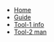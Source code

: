 <!-- docs/_sidebar.md -->

* [Home](/)
* [Guide](guide.md)
* [Tool-1 info](tool1.md)
* [Tool-2 man](tool2.md)
<!-- * [emojies](emojies.md) -->


